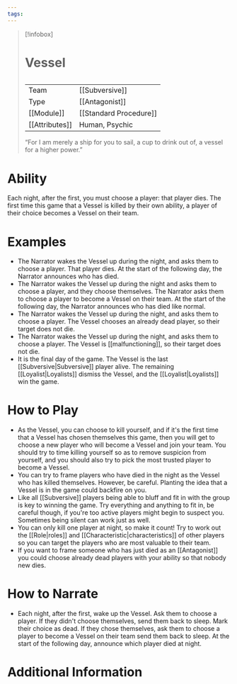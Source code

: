 ```yaml
---
tags:
---
```

> [!infobox]
> # Vessel
> ######
> |  |  |
> | ---- | ---- |
> | Team | [[Subversive]] |
> | Type | [[Antagonist]] |
> | [[Module]] | [[Standard Procedure]] |
> | [[Attributes]] | Human, Psychic |
>  “For I am merely a ship for you to sail, a cup to drink out of, a vessel for a higher power.”
# Ability
Each night, after the first, you must choose a player: that player dies. The first time this game that a Vessel is killed by their own ability, a player of their choice becomes a Vessel on their team.

# Examples
- The Narrator wakes the Vessel up during the night, and asks them to choose a player. That player dies. At the start of the following day, the Narrator announces who has died.
- The Narrator wakes the Vessel up during the night and asks them to choose a player, and they choose themselves.  The Narrator asks them to choose a player to become a Vessel on their team. At the start of the following day, the Narrator announces who has died like normal.
- The Narrator wakes the Vessel up during the night, and asks them to choose a player. The Vessel chooses an already dead player, so their target does not die.
- The Narrator wakes the Vessel up during the night, and asks them to choose a player. The Vessel is [[malfunctioning]], so their target does not die.
- It is the final day of the game. The Vessel is the last [[Subversive|Subversive]] player alive. The remaining [[Loyalist|Loyalists]] dismiss the Vessel, and the [[Loyalist|Loyalists]] win the game.

# How to Play
- As the Vessel, you can choose to kill yourself, and if it's the first time that a Vessel has chosen themselves this game, then you will get to choose a new player who will become a Vessel and join your team. You should try to time killing yourself so as to remove suspicion from yourself, and you should also try to pick the most trusted player to become a Vessel.
- You can try to frame players who have died in the night as the Vessel who has killed themselves. However, be careful. Planting the idea that a Vessel is in the game could backfire on you.
- Like all [[Subversive]] players being able to bluff and fit in with the group is key to winning the game. Try everything and anything to fit in, be careful though, if you're too active players might begin to suspect you. Sometimes being silent can work just as well.
- You can only kill one player at night, so make it count! Try to work out the [[Role|roles]] and [[Characteristic|characteristics]] of other players so you can target the players who are most valuable to their team.
- If you want to frame someone who has just died as an [[Antagonist]] you could choose already dead players with your ability so that nobody new dies.

# How to Narrate
- Each night, after the first, wake up the Vessel. Ask them to choose a player. If they didn't choose themselves, send them back to sleep. Mark their choice as dead. If they chose themselves, ask them to choose a player to become a Vessel on their team send them back to sleep. At the start of the following day, announce which player died at night.

# Additional Information
